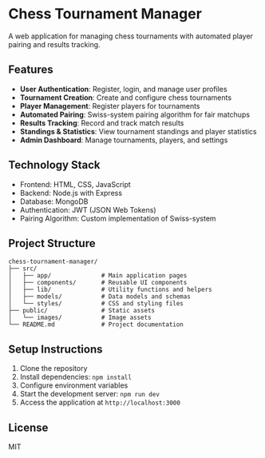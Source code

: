 # Chess Tournament Manager

A web application for managing chess tournaments with automated player pairing and results tracking.

## Features

- **User Authentication**: Register, login, and manage user profiles
- **Tournament Creation**: Create and configure chess tournaments
- **Player Management**: Register players for tournaments
- **Automated Pairing**: Swiss-system pairing algorithm for fair matchups
- **Results Tracking**: Record and track match results
- **Standings & Statistics**: View tournament standings and player statistics
- **Admin Dashboard**: Manage tournaments, players, and settings

## Technology Stack

- Frontend: HTML, CSS, JavaScript
- Backend: Node.js with Express
- Database: MongoDB
- Authentication: JWT (JSON Web Tokens)
- Pairing Algorithm: Custom implementation of Swiss-system

## Project Structure

```
chess-tournament-manager/
├── src/
│   ├── app/              # Main application pages
│   ├── components/       # Reusable UI components
│   ├── lib/              # Utility functions and helpers
│   ├── models/           # Data models and schemas
│   └── styles/           # CSS and styling files
├── public/               # Static assets
│   └── images/           # Image assets
└── README.md             # Project documentation
```

## Setup Instructions

1. Clone the repository
2. Install dependencies: `npm install`
3. Configure environment variables
4. Start the development server: `npm run dev`
5. Access the application at `http://localhost:3000`

## License

MIT 